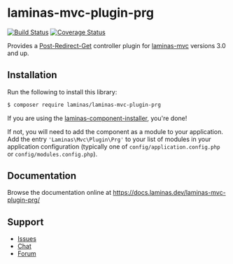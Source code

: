 # laminas-mvc-plugin-prg

[![Build Status](https://travis-ci.org/laminas/laminas-mvc-plugin-prg.svg?branch=master)](https://travis-ci.org/laminas/laminas-mvc-plugin-prg)
[![Coverage Status](https://coveralls.io/repos/github/laminas/laminas-mvc-plugin-prg/badge.svg?branch=master)](https://coveralls.io/github/laminas/laminas-mvc-plugin-prg?branch=master)

Provides a [Post-Redirect-Get](https://en.wikipedia.org/wiki/Post/Redirect/Get)
controller plugin for [laminas-mvc](https://docs.laminas.dev/laminas-mvc/)
versions 3.0 and up.

## Installation

Run the following to install this library:

```bash
$ composer require laminas/laminas-mvc-plugin-prg
```

If you are using the [laminas-component-installer](https://docs.laminas.dev/laminas-component-installer/),
you're done!

If not, you will need to add the component as a module to your
application. Add the entry `'Laminas\Mvc\Plugin\Prg'` to
your list of modules in your application configuration (typically
one of `config/application.config.php` or `config/modules.config.php`).

## Documentation

Browse the documentation online at https://docs.laminas.dev/laminas-mvc-plugin-prg/

## Support

* [Issues](https://github.com/laminas/laminas-mvc-plugin-prg/issues/)
* [Chat](https://laminas.dev/chat/)
* [Forum](https://discourse.laminas.dev/)
